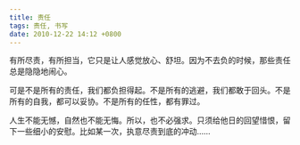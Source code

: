 ```yaml
---
title: 责任
tags: 责任, 书写
date: 2010-12-22 14:12 +0800
---
```



有所尽责，有所担当，它只是让人感觉放心、舒坦。因为不去负的时候，那些责任总是隐隐地闹心。

可是不是所有的责任，我们都负担得起。不是所有的逃避，我们都敢于回头。不是所有的自我，都可以妥协。不是所有的任性，都有罪过。

人生不能无憾，自然也不能无悔。所以，也不必强求。只须给他日的回望惜恨，留下一些细小的安慰。比如某一次，执意尽责到底的冲动……
